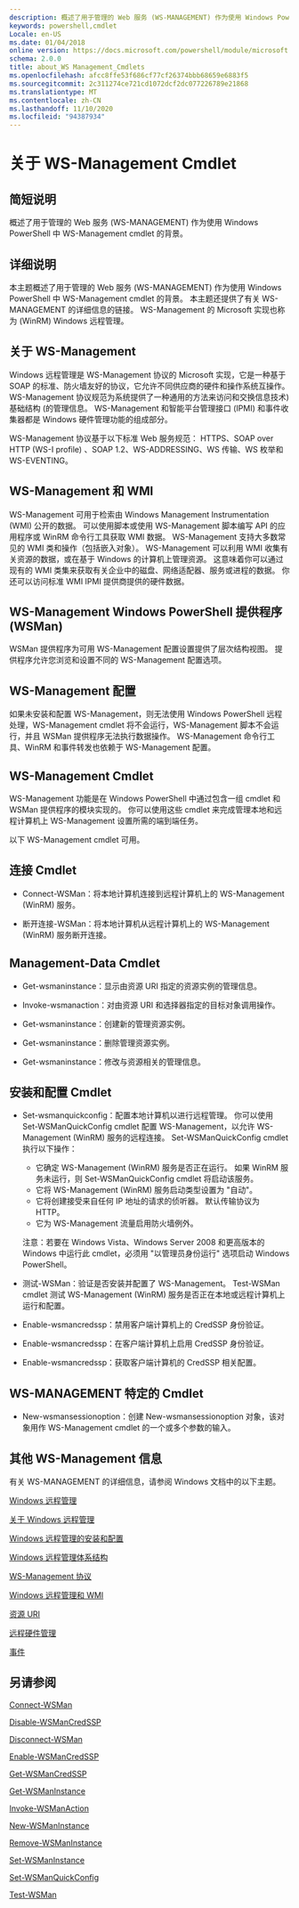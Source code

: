 ```yaml
---
description: 概述了用于管理的 Web 服务 (WS-MANAGEMENT) 作为使用 Windows PowerShell 中 WS-Management cmdlet 的背景。
keywords: powershell,cmdlet
Locale: en-US
ms.date: 01/04/2018
online version: https://docs.microsoft.com/powershell/module/microsoft.wsman.management/about/about_ws-management_cmdlets?view=powershell-5.1&WT.mc_id=ps-gethelp
schema: 2.0.0
title: about_WS Management_Cmdlets
ms.openlocfilehash: afcc8ffe53f686cf77cf26374bbb68659e6883f5
ms.sourcegitcommit: 2c311274ce721cd1072dcf2dc077226789e21868
ms.translationtype: MT
ms.contentlocale: zh-CN
ms.lasthandoff: 11/10/2020
ms.locfileid: "94387934"
---
```

# <a name="about-ws-management-cmdlets"></a>关于 WS-Management Cmdlet

## <a name="short-description"></a>简短说明

概述了用于管理的 Web 服务 (WS-MANAGEMENT) 作为使用 Windows PowerShell 中 WS-Management cmdlet 的背景。

## <a name="long-description"></a>详细说明

本主题概述了用于管理的 Web 服务 (WS-MANAGEMENT) 作为使用 Windows PowerShell 中 WS-Management cmdlet 的背景。 本主题还提供了有关 WS-MANAGEMENT 的详细信息的链接。 WS-Management 的 Microsoft 实现也称为 (WinRM) Windows 远程管理。

## <a name="about-ws-management"></a>关于 WS-Management

Windows 远程管理是 WS-Management 协议的 Microsoft 实现，它是一种基于 SOAP 的标准、防火墙友好的协议，它允许不同供应商的硬件和操作系统互操作。 WS-Management 协议规范为系统提供了一种通用的方法来访问和交换信息技术) 基础结构 (的管理信息。 WS-Management 和智能平台管理接口 (IPMI) 和事件收集器都是 Windows 硬件管理功能的组成部分。

WS-Management 协议基于以下标准 Web 服务规范： HTTPS、SOAP over HTTP (WS-I profile) 、SOAP 1.2、WS-ADDRESSING、WS 传输、WS 枚举和 WS-EVENTING。

## <a name="ws-management-and-wmi"></a>WS-Management 和 WMI

WS-Management 可用于检索由 Windows Management Instrumentation (WMI) 公开的数据。 可以使用脚本或使用 WS-Management 脚本编写 API 的应用程序或 WinRM 命令行工具获取 WMI 数据。 WS-Management 支持大多数常见的 WMI 类和操作（包括嵌入对象）。 WS-Management 可以利用 WMI 收集有关资源的数据，或在基于 Windows 的计算机上管理资源。 这意味着你可以通过现有的 WMI 类集来获取有关企业中的磁盘、网络适配器、服务或进程的数据。 你还可以访问标准 WMI IPMI 提供商提供的硬件数据。

## <a name="ws-management-windows-powershell-provider-wsman"></a>WS-Management Windows PowerShell 提供程序 (WSMan) 

WSMan 提供程序为可用 WS-Management 配置设置提供了层次结构视图。 提供程序允许您浏览和设置不同的 WS-Management 配置选项。

## <a name="ws-management-configuration"></a>WS-Management 配置

如果未安装和配置 WS-Management，则无法使用 Windows PowerShell 远程处理，WS-Management cmdlet 将不会运行，WS-Management 脚本不会运行，并且 WSMan 提供程序无法执行数据操作。 WS-Management 命令行工具、WinRM 和事件转发也依赖于 WS-Management 配置。

## <a name="ws-management-cmdlets"></a>WS-Management Cmdlet

WS-Management 功能是在 Windows PowerShell 中通过包含一组 cmdlet 和 WSMan 提供程序的模块实现的。 你可以使用这些 cmdlet 来完成管理本地和远程计算机上 WS-Management 设置所需的端到端任务。

以下 WS-Management cmdlet 可用。

## <a name="connection-cmdlets"></a>连接 Cmdlet

- Connect-WSMan：将本地计算机连接到远程计算机上的 WS-Management (WinRM) 服务。

- 断开连接-WSMan：将本地计算机从远程计算机上的 WS-Management (WinRM) 服务断开连接。

## <a name="management-data-cmdlets"></a>Management-Data Cmdlet

- Get-wsmaninstance：显示由资源 URI 指定的资源实例的管理信息。

- Invoke-wsmanaction：对由资源 URI 和选择器指定的目标对象调用操作。

- Get-wsmaninstance：创建新的管理资源实例。

- Get-wsmaninstance：删除管理资源实例。

- Get-wsmaninstance：修改与资源相关的管理信息。

## <a name="setup-and-configuration-cmdlets"></a>安装和配置 Cmdlet

- Set-wsmanquickconfig：配置本地计算机以进行远程管理。
  你可以使用 Set-WSManQuickConfig cmdlet 配置 WS-Management，以允许 WS-Management (WinRM) 服务的远程连接。 Set-WSManQuickConfig cmdlet 执行以下操作：
  - 它确定 WS-Management (WinRM) 服务是否正在运行。 如果 WinRM 服务未运行，则 Set-WSManQuickConfig cmdlet 将启动该服务。
  - 它将 WS-Management (WinRM) 服务启动类型设置为 "自动"。
  - 它将创建接受来自任何 IP 地址的请求的侦听器。 默认传输协议为 HTTP。
  - 它为 WS-Management 流量启用防火墙例外。

  注意：若要在 Windows Vista、Windows Server 2008 和更高版本的 Windows 中运行此 cmdlet，必须用 "以管理员身份运行" 选项启动 Windows PowerShell。

- 测试-WSMan：验证是否安装并配置了 WS-Management。 Test-WSMan cmdlet 测试 WS-Management (WinRM) 服务是否正在本地或远程计算机上运行和配置。

- Enable-wsmancredssp：禁用客户端计算机上的 CredSSP 身份验证。

- Enable-wsmancredssp：在客户端计算机上启用 CredSSP 身份验证。

- Enable-wsmancredssp：获取客户端计算机的 CredSSP 相关配置。

## <a name="ws-management-specific-cmdlets"></a>WS-MANAGEMENT 特定的 Cmdlet

- New-wsmansessionoption：创建 New-wsmansessionoption 对象，该对象用作 WS-Management cmdlet 的一个或多个参数的输入。

## <a name="additional-ws-management-information"></a>其他 WS-Management 信息

有关 WS-MANAGEMENT 的详细信息，请参阅 Windows 文档中的以下主题。

[Windows 远程管理](/windows/win32/winrm/portal)

[关于 Windows 远程管理](/windows/win32/winrm/about-windows-remote-management)

[Windows 远程管理的安装和配置](/windows/win32/winrm/installation-and-configuration-for-windows-remote-management)

[Windows 远程管理体系结构](/windows/win32/winrm/windows-remote-management-architecture)

[WS-Management 协议](/windows/win32/winrm/ws-management-protocol)

[Windows 远程管理和 WMI](/windows/win32/winrm/windows-remote-management-and-wmi)

[资源 URI](/windows/win32/winrm/resource-uris)

[远程硬件管理](/windows/win32/winrm/remote-hardware-management)

[事件](/windows/win32/winrm/events)

## <a name="see-also"></a>另请参阅

[Connect-WSMan](xref:Microsoft.WSMan.Management.Connect-WSMan)

[Disable-WSManCredSSP](xref:Microsoft.WSMan.Management.Disable-WSManCredSSP)

[Disconnect-WSMan](xref:Microsoft.WSMan.Management.Disconnect-WSMan)

[Enable-WSManCredSSP](xref:Microsoft.WSMan.Management.Enable-WSManCredSSP)

[Get-WSManCredSSP](xref:Microsoft.WSMan.Management.Get-WSManCredSSP)

[Get-WSManInstance](xref:Microsoft.WSMan.Management.Get-WSManInstance)

[Invoke-WSManAction](xref:Microsoft.WSMan.Management.Invoke-WSManAction)

[New-WSManInstance](xref:Microsoft.WSMan.Management.New-WSManInstance)

[Remove-WSManInstance](xref:Microsoft.WSMan.Management.Remove-WSManInstance)

[Set-WSManInstance](xref:Microsoft.WSMan.Management.Set-WSManInstance)

[Set-WSManQuickConfig](xref:Microsoft.WSMan.Management.Set-WSManQuickConfig)

[Test-WSMan](xref:Microsoft.WSMan.Management.Test-WSMan)
